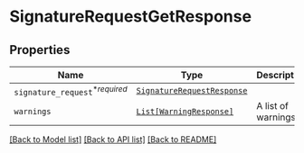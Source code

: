 # SignatureRequestGetResponse



## Properties
Name | Type | Description | Notes
------------ | ------------- | ------------- | -------------
| `signature_request`<sup>*_required_</sup> | [```SignatureRequestResponse```](SignatureRequestResponse.md) |    |  |
| `warnings` | [```List[WarningResponse]```](WarningResponse.md) |  A list of warnings.  |  |

[[Back to Model list]](../README.md#documentation-for-models) [[Back to API list]](../README.md#documentation-for-api-endpoints) [[Back to README]](../README.md)


